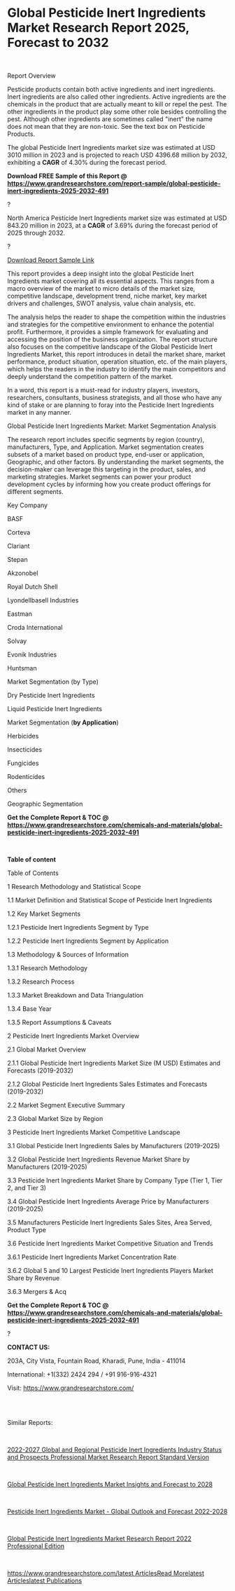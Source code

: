 <h1>Global Pesticide Inert Ingredients Market Research Report 2025, Forecast to 2032</h1><br/><p>Report Overview</p>
 
 
 
 <p>Pesticide products contain both active ingredients and inert ingredients. Inert ingredients are also called other ingredients. Active ingredients are the chemicals in the product that are actually meant to kill or repel the pest. The other ingredients in the product play some other role besides controlling the pest. Although other ingredients are sometimes called "inert" the name does not mean that they are non-toxic. See the text box on Pesticide Products.</p>
 
 
 
 <p>The global Pesticide Inert Ingredients market size was estimated at USD 3010 million in 2023 and is projected to reach USD 4396.68 million by 2032, exhibiting a <strong>CAGR</strong> of 4.30% during the forecast period.</p>
 
 
 
 <div><b>Download FREE Sample of this Report @ <a href="https://www.grandresearchstore.com/report-sample/global-pesticide-inert-ingredients-2025-2032-491">https://www.grandresearchstore.com/report-sample/global-pesticide-inert-ingredients-2025-2032-491</a></b></div>
 
 
 
 <p>? </p>
 
 
 
 <p>North America Pesticide Inert Ingredients market size was estimated at USD 843.20 million in 2023, at a <strong>CAGR</strong> of 3.69% during the forecast period of 2025 through 2032.</p>
 
 
 
 <p>? </p>
 
 
 
 <p><a href="https://www.grandresearchstore.com/mr-admin/report-sample/global-pesticide-inert-ingredients-2025-2032-491">Download Report Sample Link</a></p>
 
 
 
 <p>This report provides a deep insight into the global Pesticide Inert Ingredients market covering all its essential aspects. This ranges from a macro overview of the market to micro details of the market size, competitive landscape, development trend, niche market, key market drivers and challenges, SWOT analysis, value chain analysis, etc.</p>
 
 
 
 <p>The analysis helps the reader to shape the competition within the industries and strategies for the competitive environment to enhance the potential profit. Furthermore, it provides a simple framework for evaluating and accessing the position of the business organization. The report structure also focuses on the competitive landscape of the Global Pesticide Inert Ingredients Market, this report introduces in detail the market share, market performance, product situation, operation situation, etc. of the main players, which helps the readers in the industry to identify the main competitors and deeply understand the competition pattern of the market.</p>
 
 
 
 <p>In a word, this report is a must-read for industry players, investors, researchers, consultants, business strategists, and all those who have any kind of stake or are planning to foray into the Pesticide Inert Ingredients market in any manner.</p>
 
 
 
 <p>Global Pesticide Inert Ingredients Market: Market Segmentation Analysis</p>
 
 
 
 <p>The research report includes specific segments by region (country), manufacturers, Type, and Application. Market segmentation creates subsets of a market based on product type, end-user or application, Geographic, and other factors. By understanding the market segments, the decision-maker can leverage this targeting in the product, sales, and marketing strategies. Market segments can power your product development cycles by informing how you create product offerings for different segments.</p>
 
 
 
 <p>Key Company</p>
 
 
 
 <p>BASF</p>
 
 
 
 <p>Corteva</p>
 
 
 
 <p>Clariant</p>
 
 
 
 <p>Stepan</p>
 
 
 
 <p>Akzonobel</p>
 
 
 
 <p>Royal Dutch Shell</p>
 
 
 
 <p>Lyondellbasell Industries</p>
 
 
 
 <p>Eastman</p>
 
 
 
 <p>Croda International</p>
 
 
 
 <p>Solvay</p>
 
 
 
 <p>Evonik Industries</p>
 
 
 
 <p>Huntsman</p>
 
 
 
 <p>Market Segmentation (by Type)</p>
 
 
 
 <p>Dry Pesticide Inert Ingredients</p>
 
 
 
 <p>Liquid Pesticide Inert Ingredients</p>
 
 
 
 <p>Market Segmentation (<strong>by Application</strong>)</p>
 
 
 
 <p>Herbicides</p>
 
 
 
 <p>Insecticides</p>
 
 
 
 <p>Fungicides</p>
 
 
 
 <p>Rodenticides</p>
 
 
 
 <p>Others</p>
 
 
 
 <p>Geographic Segmentation</p>
 
 
 
 <div><b>Get the Complete Report & TOC @ <a href="https://www.grandresearchstore.com/chemicals-and-materials/global-pesticide-inert-ingredients-2025-2032-491">https://www.grandresearchstore.com/chemicals-and-materials/global-pesticide-inert-ingredients-2025-2032-491</a></b></div>
 
 
 
 <p><br />
 
 <b>Table of content</b></p>
 
 
 
 <p>Table of Contents<br />
 
 1 Research Methodology and Statistical Scope<br />
 
 1.1 Market Definition and Statistical Scope of Pesticide Inert Ingredients<br />
 
 1.2 Key Market Segments<br />
 
 1.2.1 Pesticide Inert Ingredients Segment by Type<br />
 
 1.2.2 Pesticide Inert Ingredients Segment by Application<br />
 
 1.3 Methodology & Sources of Information<br />
 
 1.3.1 Research Methodology<br />
 
 1.3.2 Research Process<br />
 
 1.3.3 Market Breakdown and Data Triangulation<br />
 
 1.3.4 Base Year<br />
 
 1.3.5 Report Assumptions & Caveats<br />
 
 2 Pesticide Inert Ingredients Market Overview<br />
 
 2.1 Global Market Overview<br />
 
 2.1.1 Global Pesticide Inert Ingredients Market Size (M USD) Estimates and Forecasts (2019-2032)<br />
 
 2.1.2 Global Pesticide Inert Ingredients Sales Estimates and Forecasts (2019-2032)<br />
 
 2.2 Market Segment Executive Summary<br />
 
 2.3 Global Market Size by Region<br />
 
 3 Pesticide Inert Ingredients Market Competitive Landscape<br />
 
 3.1 Global Pesticide Inert Ingredients Sales by Manufacturers (2019-2025)<br />
 
 3.2 Global Pesticide Inert Ingredients Revenue Market Share by Manufacturers (2019-2025)<br />
 
 3.3 Pesticide Inert Ingredients Market Share by Company Type (Tier 1, Tier 2, and Tier 3)<br />
 
 3.4 Global Pesticide Inert Ingredients Average Price by Manufacturers (2019-2025)<br />
 
 3.5 Manufacturers Pesticide Inert Ingredients Sales Sites, Area Served, Product Type<br />
 
 3.6 Pesticide Inert Ingredients Market Competitive Situation and Trends<br />
 
 3.6.1 Pesticide Inert Ingredients Market Concentration Rate<br />
 
 3.6.2 Global 5 and 10 Largest Pesticide Inert Ingredients Players Market Share by Revenue<br />
 
 3.6.3 Mergers & Acq</p>
 
 
 
 <div><b>Get the Complete Report & TOC @ <a href="https://www.grandresearchstore.com/chemicals-and-materials/global-pesticide-inert-ingredients-2025-2032-491">https://www.grandresearchstore.com/chemicals-and-materials/global-pesticide-inert-ingredients-2025-2032-491</a></b></div>
 
 
 
 <p>? </p>
 
 
 
 <p><b>CONTACT US:</b><br />
 
 203A, City Vista, Fountain Road, Kharadi, Pune, India - 411014<br />
 
 International: +1(332) 2424 294 / +91 916-916-4321<br />
 
 Visit: <a href="https://www.grandresearchstore.com/">https://www.grandresearchstore.com/</a><br />
 
 <br />
 
 <br />
 
 Similar Reports:<br />
 
 <br />
 
 <a href="https://www.grandresearchstore.com/chemicals-and-materials/global-regional-pesticide-inert-ingredients-2022-2027-330">2022-2027 Global and Regional Pesticide Inert Ingredients Industry Status and Prospects Professional Market Research Report Standard Version</a><br />
 
 <br />
 
 <a href="https://www.grandresearchstore.com/chemicals-and-materials/global-pesticide-inert-ingredients-2028-856">Global Pesticide Inert Ingredients Market Insights and Forecast to 2028</a><br />
 
 <br />
 
 <a href="https://www.grandresearchstore.com/chemicals-and-materials/global-pesticide-inert-ingredients-2022-2028-876">Pesticide Inert Ingredients Market - Global Outlook and Forecast 2022-2028</a><br />
 
 <br />
 
 <a href="https://www.grandresearchstore.com/chemicals-and-materials/global-pesticide-inert-ingredients-2022-314">Global Pesticide Inert Ingredients Market Research Report 2022 Professional Edition</a><br />
 
 <br />
 
 <a href="https://gyeongbokgung.com">https://www.grandresearchstore.com/</a><a href="https://hallyeomaritime.com">latest Articles</a><a href="https://jingwansa.com">Read More</a><a href="https://nguoiviet.jp/">latest Articles</a><a href="https://www.intelmarketresearch.com/">latest Publications</a></p>